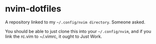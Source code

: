 # nvim-dotfiles
A repository linked to my `~/.config/nvim directory`. Someone asked.

You should be able to just clone this into your `~/.config/nvim`, and if you link the rc.vim to ~/.vimrc, it ought to Just Work.
